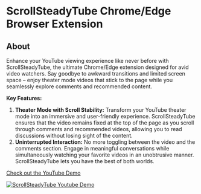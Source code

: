 # ScrollSteadyTube Chrome/Edge Browser Extension

## About

Enhance your YouTube viewing experience like never before with ScrollSteadyTube, the ultimate Chrome/Edge extension designed for avid video watchers. Say goodbye to awkward transitions and limited screen space – enjoy theater mode videos that stick to the page while you seamlessly explore comments and recommended content.

**Key Features:**

1. **Theater Mode with Scroll Stability:** Transform your YouTube theater mode into an immersive and user-friendly experience. ScrollSteadyTube ensures that the video remains fixed at the top of the page as you scroll through comments and recommended videos, allowing you to read discussions without losing sight of the content.
2. **Uninterrupted Interaction:** No more toggling between the video and the comments section. Engage in meaningful conversations while simultaneously watching your favorite videos in an unobtrusive manner. ScrollSteadyTube lets you have the best of both worlds.

[Check out the YouTube Demo](hhttps://www.youtube.com/watch?v=j05tnZj9SGc)

[![ScrollSteadyTube Youtube Demo](https://img.youtube.com/vi/j05tnZj9SGc/0.jpg)](https://www.youtube.com/watch?v=j05tnZj9SGc)
